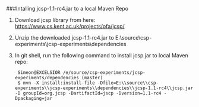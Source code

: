 ###Intalling jcsp-1.1-rc4.jar to a local Maven Repo

1. Download jcsp library from here: https://www.cs.kent.ac.uk/projects/ofa/jcsp/

2. Unzip the downloaded jcsp-1.1-rc4.jar to E:\source\csp-experiments\jcsp-experiments\dependencies

3. In git shell, run the following command to install jcsp.jar to local Maven repo:

    	Simeon@EXCELSIOR /e/source/csp-experiments/jcsp-experiments/dependencies (master)
    	$ mvn -X install:install-file -Dfile=E:\\source\\csp-experiments\\jcsp-experiments\\dependencies\\jcsp-1.1-rc4\\jcsp.jar -D groupId=org.jcsp -DartifactId=jscp -Dversion=1.1-rc4 -Dpackaging=jar